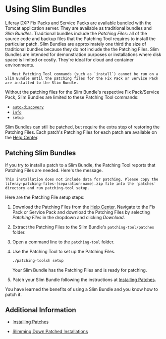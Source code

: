 # Using Slim Bundles

Liferay DXP Fix Packs and Service Packs are available bundled with the Tomcat application server. They are available as traditional bundles and _Slim Bundles_. Traditional bundles include the _Patching Files_: all of the source code and backup files that the Patching Tool requires to install the particular patch. Slim Bundles are approximately one third the size of traditional bundles because they do not include the the Patching Files. Slim Bundles are intended for demonstration purposes or installations where disk space is limited or costly. They're ideal for cloud and container environments.

```warning::
   Most Patching Tool commands (such as `install`) cannot be run on a Slim Bundle until the patching files for the Fix Pack or Service Pack are installed to the Slim Bundle.
```

Without the patching files for the Slim Bundle's respective Fix Pack/Service Pack, Slim Bundles are limited to these Patching Tool commands:

* [`auto-discovery`](./configuring-the-patching-tool.md)
* [`info`](./getting-patch-information.md)
* `setup`

Slim Bundles can still be patched, but require the extra step of restoring the Patching Files. Each patch's Patching Files for each patch are available on the [Help Center](https://customer.liferay.com/downloads).

## Patching Slim Bundles

If you try to install a patch to a Slim Bundle, the Patching Tool reports that Patching Files are needed. Here's the message.

```
This installation does not include data for patching. Please copy the
liferay-patching-files-[separation-name].zip file into the 'patches'
directory and run patching-tool setup.
```

Here are the Patching File setup steps:

1. Download the Patching Files from the [Help Center](https://customer.liferay.com/downloads). Navigate to the Fix Pack or Service Pack and download the Patching Files by selecting _Patching Files_ in the dropdown and clicking _Download_.

1. Extract the Patching Files to the Slim Bundle's `patching-tool/patches` folder.

1. Open a command line to the `patching-tool` folder.

1. Use the Patching Tool to set up the Patching Files.

    ```bash
    ./patching-toolsh setup
    ```

    Your Slim Bundle has the Patching Files and is ready for patching.

1. Patch your Slim Bundle following the instructions at [Installing Patches](./installing-patches.md).

You have learned the benefits of using a Slim Bundle and you know how to patch it.

## Additional Information

* [Installing Patches](./installing-patches.md)

* [Slimming Down Patched Installations](./slimming-down-patched-installations.md)